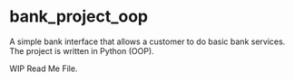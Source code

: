 # bank_project_oop
A simple bank interface that allows a customer to do basic bank services. The project is written in Python (OOP).

WIP Read Me File.
